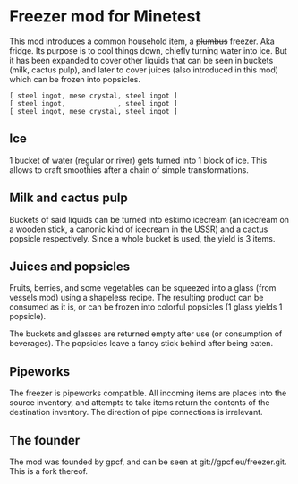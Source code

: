 # Freezer mod for Minetest

This mod introduces a common household item, a ~~plumbus~~ freezer. Aka fridge. Its purpose
is to cool things down, chiefly turning water into ice. But it has been expanded to cover
other liquids that can be seen in buckets (milk, cactus pulp), and later to cover juices 
(also introduced in this mod) which can be frozen into popsicles.

```
[ steel ingot, mese crystal, steel ingot ]
[ steel ingot,             , steel ingot ]
[ steel ingot, mese crystal, steel ingot ]
```

## Ice

1 bucket of water (regular or river) gets turned into 1 block of ice. This allows to craft
smoothies after a chain of simple transformations.

## Milk and cactus pulp

Buckets of said liquids can be turned into eskimo icecream (an icecream on a wooden stick,
a canonic kind of icecream in the USSR) and a cactus popsicle respectively. Since a whole 
bucket is used, the yield is 3 items.

## Juices and popsicles

Fruits, berries, and some vegetables can be squeezed into a glass (from vessels mod) using
a shapeless recipe. The resulting product can be consumed as it is, or can be frozen into
colorful popsicles (1 glass yields 1 popsicle).

The buckets and glasses are returned empty after use (or consumption of beverages).
The popsicles leave a fancy stick behind after being eaten.

## Pipeworks

The freezer is pipeworks compatible. All incoming items are places into the source 
inventory, and attempts to take items return the contents of the destination inventory. 
The direction of pipe connections is irrelevant.

## The founder

The mod was founded by gpcf, and can be seen at git://gpcf.eu/freezer.git. 
This is a fork thereof.